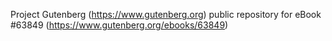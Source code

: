 Project Gutenberg (https://www.gutenberg.org) public repository for eBook #63849 (https://www.gutenberg.org/ebooks/63849)
